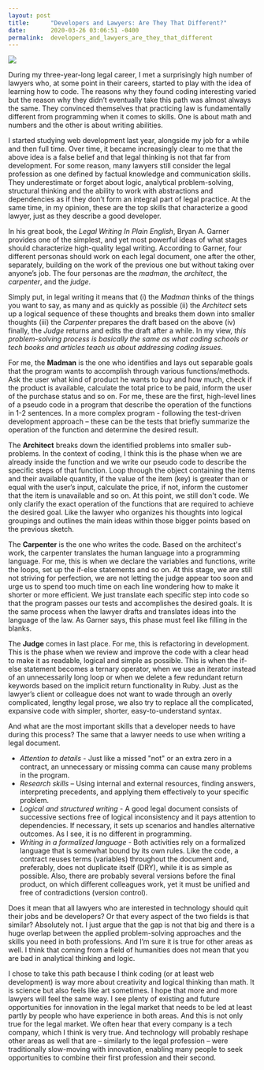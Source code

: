 ```yaml
---
layout: post
title:      "Developers and Lawyers: Are They That Different?"
date:       2020-03-26 03:06:51 -0400
permalink:  developers_and_lawyers_are_they_that_different
---
```



![](https://images.law.com/contrib/content/uploads/sites/402/2020/02/Legal-Technology-Article-202002031616.jpg)

During my three-year-long legal career, I met a surprisingly high number of lawyers who, at some point in their careers, started to play with the idea of learning how to code. The reasons why they found coding interesting varied but the reason why they didn’t eventually take this path was almost always the same. They convinced themselves that practicing law is fundamentally different from programming when it comes to skills. One is about math and numbers and the other is about writing abilities. 

I started studying web development last year, alongside my job for a while and then full time. Over time, it became increasingly clear to me that the above idea is a false belief and that legal thinking is not that far from development. For some reason, many lawyers still consider the legal profession as one defined by factual knowledge and communication skills. They underestimate or forget about logic, analytical problem-solving, structural thinking and the ability to work with abstractions and dependencies as if they don’t form an integral part of legal practice. At the same time, in my opinion, these are the top skills that characterize a good lawyer, just as they describe a good developer.

In his great book, the *Legal Writing In Plain English*, Bryan A. Garner provides one of the simplest, and yet most powerful ideas of what stages should characterize high-quality legal writing. According to Garner, four different personas should work on each legal document, one after the other, separately, building on the work of the previous one but without taking over anyone’s job. The four personas are the *madman*, the *architect*, the *carpenter*, and the *judge*.

Simply put, in legal writing it means that (i) the *Madman* thinks of the things you want to say, as many and as quickly as possible (ii) the *Architect* sets up a logical sequence of these thoughts and breaks them down into smaller thoughts (iii) the *Carpenter* prepares the draft based on the above (iv) finally, the *Judge* returns and edits the draft after a while. In my view, *this problem-solving process is basically the same as what coding schools or tech books and articles teach us about addressing coding issues*. 

For me, the **Madman** is the one who identifies and lays out separable goals that the program wants to accomplish through various functions/methods. Ask the user what kind of product he wants to buy and how much, check if the product is available, calculate the total price to be paid, inform the user of the purchase status and so on. For me, these are the first, high-level lines of a pseudo code in a program that describe the operation of the functions in 1-2 sentences. In a more complex program - following the test-driven development approach – these can be the tests that briefly summarize the operation of the function and determine the desired result.

The **Architect** breaks down the identified problems into smaller sub-problems. In the context of coding, I think this is the phase when we are already inside the function and we write our pseudo code to describe the specific steps of that function. Loop through the object containing the items and their available quantity, if the value of the item (key) is greater than or equal with the user’s input, calculate the price, if not, inform the customer that the item is unavailable and so on. At this point, we still don't code. We only clarify the exact operation of the functions that are required to achieve the desired goal. Like the lawyer who organizes his thoughts into logical groupings and outlines the main ideas within those bigger points based on the previous sketch.

The **Carpenter** is the one who writes the code. Based on the architect's work, the carpenter translates the human language into a programming language. For me, this is when we declare the variables and functions, write the loops, set up the if-else statements and so on. At this stage, we are still not striving for perfection, we are not letting the judge appear too soon and urge us to spend too much time on each line wondering how to make it shorter or more efficient. We just translate each specific step into code so that the program passes our tests and accomplishes the desired goals. It is the same process when the lawyer drafts and translates ideas into the language of the law. As Garner says, this phase must feel like filling in the blanks.

The **Judge** comes in last place. For me, this is refactoring in development. This is the phase when we review and improve the code with a clear head to make it as readable, logical and simple as possible. This is when the if-else statement becomes a ternary operator, when we use an iterator instead of an unnecessarily long loop or when we delete a few redundant return keywords based on the implicit return functionality in Ruby. Just as the lawyer’s client or colleague does not want to wade through an overly complicated, lengthy legal prose, we also try to replace all the complicated, expansive code with simpler, shorter, easy-to-understand syntax.

And what are the most important skills that a developer needs to have during this process? The same that a lawyer needs to use when writing a legal document. 
* *Attention to details* - Just like a missed "not" or an extra zero in a contract, an unnecessary or missing comma can cause many problems in the program. 
* *Research skills* – Using internal and external resources, finding answers, interpreting precedents, and applying them effectively to your specific problem.
* *Logical and structured writing* - A good legal document consists of successive sections free of logical inconsistency and it pays attention to dependencies. If necessary, it sets up scenarios and handles alternative outcomes. As I see, it is no different in programming. 
* *Writing in a formalized language* - Both activities rely on a formalized language that is somewhat bound by its own rules. Like the code, a contract reuses terms (variables) throughout the document and, preferably, does not duplicate itself (DRY), while it is as simple as possible. Also, there are probably several versions before the final product, on which different colleagues work, yet it must be unified and free of contradictions (version control).

Does it mean that all lawyers who are interested in technology should quit their jobs and be developers? Or that every aspect of the two fields is that similar? Absolutely not. I just argue that the gap is not that big and there is a huge overlap between the applied problem-solving approaches and the skills you need in both professions. And I’m sure it is true for other areas as well. I think that coming from a field of humanities does not mean that you are bad in analytical thinking and logic.

I chose to take this path because I think coding (or at least web development) is way more about creativity and logical thinking than math. It is science but also feels like art sometimes. I hope that more and more lawyers will feel the same way. I see plenty of existing and future opportunities for innovation in the legal market that needs to be led at least partly by people who have experience in both areas. And this is not only true for the legal market. We often hear that every company is a tech company, which I think is very true. And technology will probably reshape other areas as well that are – similarly to the legal profession – were traditionally slow-moving with innovation, enabling many people to seek opportunities to combine their first profession and their second.




